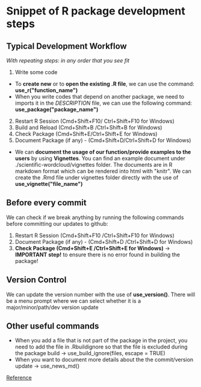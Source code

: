 # Snippet of R package development steps 

## Typical Development Workflow
*With repeating steps: in any order that you see fit*
1. Write some code 
+ To **create new** or to **open the existing .R file**, we can use the command: **use_r("function_name")**
+ When you write codes that depend on another package, we need to imports it in the *DESCRIPTION* file, we can use the following command: **use_package("package_name")** 
2. Restart R Session (Cmd+Shift+F10/ Ctrl+Shift+F10 for Windows)
3. Build and Reload (Cmd+Shift+B /Ctrl+Shift+B for Windows)
4. Check Package (Cmd+Shift+E/Ctrl+Shift+E for Windows)
5. Document Package (if any) - (Cmd+Shift+D/Ctrl+Shift+D for Windows) 
+ We can **document the usage of our function/provide examples to the users** by using **Vignettes**. You can find an example document under ./scientific-wordcloud/vignettes folder. The documents are in R markdown format which can be rendered into html with "knitr". We can create the .Rmd file under vignettes folder directly with the use of **use_vignette("file_name")**

## Before every commit
We can check if we break anything by running the following commands before committing our updates to github:
1. Restart R Session (Cmd+Shift+F10 /Ctrl+Shift+F10 for Windows)
2. Document Package (if any) - (Cmd+Shift+D /Ctrl+Shift+D for Windows)
3. **Check Package (Cmd+Shift+E /Ctrl+Shift+E for Windows)** -> **IMPORTANT step!** to ensure there is no error found in building the package! 

## Version Control 
We can update the version number with the use of **use_version()**. There will be a menu prompt where we can select whether it is a major/minor/path/dev version update

## Other useful commands
+ When you add a file that is not part of the package in the project, you need to add the file in .Rbuildignore so that the file is excluded during the package build -> use_build_ignore(files, escape = TRUE)
+ When you want to document more details about the the commit/version update -> use_news_md()

[Reference](https://www.hvitfeldt.me/blog/usethis-workflow-for-package-development/)
